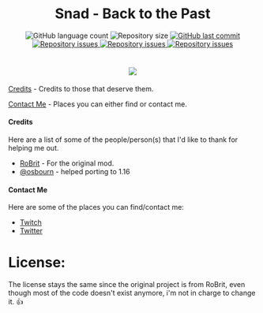 <h1 align="center">Snad - Back to the Past</h1>
<p align="center">
  <img alt="GitHub language count" src="https://img.shields.io/github/languages/count/lazynessmind/Snad.svg">

  <img alt="Repository size" src="https://img.shields.io/github/repo-size/lazynessmind/Snad.svg">
  
  <a href="https://github.com/lazynessmind/Snad/commits/1.15.2">
    <img alt="GitHub last commit" src="https://img.shields.io/github/last-commit/lazynessmind/Snad.svg">
  </a>

  <a href="https://github.com/lazynessmind/Snad/issues">
    <img alt="Repository issues" src="https://img.shields.io/github/issues/lazynessmind/Snad.svg">
  </a>

  <a href="https://www.curseforge.com/minecraft/mc-mods/snad-back-to-the-future">
    <img alt="Repository issues" src="http://cf.way2muchnoise.eu/full_349596_downloads.svg">
  </a>

  <a href="https://www.curseforge.com/minecraft/mc-mods/snad-back-to-the-future">
    <img alt="Repository issues" src="http://cf.way2muchnoise.eu/versions/349596.svg">
  </a>
  
</p>
<h1 align="center">
  <img src="https://github.com/lazynessmind/Snad/blob/1.15.2/imgs/logo.png"><br>
</h1>

[Credits](#credits) - Credits to those that deserve them.

[Contact Me](#contact-me) - Places you can either find or contact me.

#### Credits
Here are a list of some of the people/person(s) that I'd like to thank for helping me out.

* [RoBrit](https://github.com/RoBrit/Snad) - For the original mod.
* [@osbourn](https://github.com/osbourn) - helped porting to 1.16

#### Contact Me
Here are some of the places you can find/contact me:
* [Twitch](http://twitch.tv/lazynessmind)
* [Twitter](https://twitter.com/_nesslazy)

# License:

The license stays the same since the original project is from RoBrit, even though most of the code doesn't exist anymore, i'm not in charge to change it. 👍
